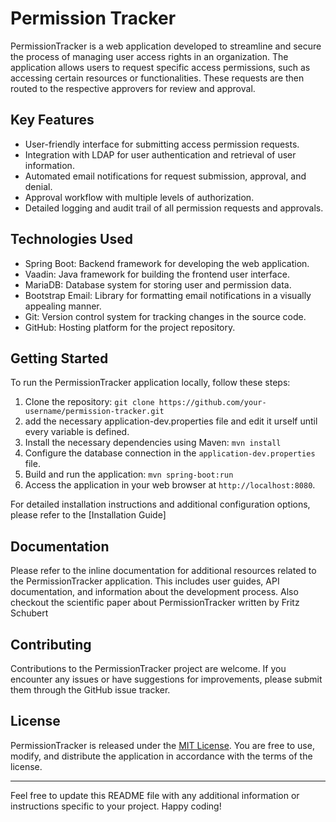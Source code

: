 # Permission Tracker

PermissionTracker is a web application developed to streamline and secure the process of managing user access rights in an organization. The application allows users to request specific access permissions, such as accessing certain resources or functionalities. These requests are then routed to the respective approvers for review and approval.

## Key Features

- User-friendly interface for submitting access permission requests.
- Integration with LDAP for user authentication and retrieval of user information.
- Automated email notifications for request submission, approval, and denial.
- Approval workflow with multiple levels of authorization.
- Detailed logging and audit trail of all permission requests and approvals.

## Technologies Used

- Spring Boot: Backend framework for developing the web application.
- Vaadin: Java framework for building the frontend user interface.
- MariaDB: Database system for storing user and permission data.
- Bootstrap Email: Library for formatting email notifications in a visually appealing manner.
- Git: Version control system for tracking changes in the source code.
- GitHub: Hosting platform for the project repository.

## Getting Started

To run the PermissionTracker application locally, follow these steps:

1. Clone the repository: `git clone https://github.com/your-username/permission-tracker.git`
2. add the necessary application-dev.properties file and edit it urself until every variable is defined.
3. Install the necessary dependencies using Maven: `mvn install`
4. Configure the database connection in the `application-dev.properties` file.
5. Build and run the application: `mvn spring-boot:run`
6. Access the application in your web browser at `http://localhost:8080`.

For detailed installation instructions and additional configuration options, please refer to the [Installation Guide]
<!-- (./docs/installation-guide.md). -->

## Documentation

Please refer to the inline documentation for additional resources related to the PermissionTracker application. This includes user guides, API documentation, and information about the development process.
Also checkout the scientific paper about PermissionTracker written by Fritz Schubert

## Contributing

Contributions to the PermissionTracker project are welcome. If you encounter any issues or have suggestions for improvements, please submit them through the GitHub issue tracker.

## License

PermissionTracker is released under the [MIT License](./LICENSE.md). You are free to use, modify, and distribute the application in accordance with the terms of the license.

---

Feel free to update this README file with any additional information or instructions specific to your project. Happy coding!

